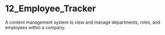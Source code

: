 # 12_Employee_Tracker
A content management system to view and manage departments, roles, and employees within a company.

